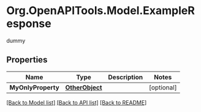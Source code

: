 # Org.OpenAPITools.Model.ExampleResponse
dummy

## Properties

Name | Type | Description | Notes
------------ | ------------- | ------------- | -------------
**MyOnlyProperty** | [**OtherObject**](OtherObject.md) |  | [optional] 

[[Back to Model list]](../../README.md#documentation-for-models) [[Back to API list]](../../README.md#documentation-for-api-endpoints) [[Back to README]](../../README.md)

